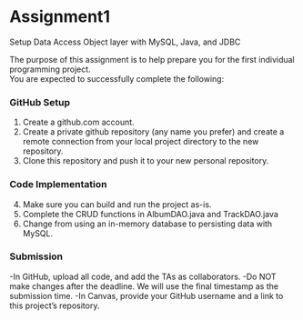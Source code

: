 # Assignment1
Setup Data Access Object layer with MySQL, Java, and JDBC

The purpose of this assignment is to help prepare you for the first individual programming project.  
You are expected to successfully complete the following:

### GitHub Setup

1. Create a github.com account.
2. Create a private github repository (any name you prefer) and create a remote connection from your local 
   project directory to the new repository.
3. Clone this repository and push it to your new personal repository.

### Code Implementation

4. Make sure you can build and run the project as-is.
5. Complete the CRUD functions in AlbumDAO.java and TrackDAO.java
6. Change from using an in-memory database to persisting data with MySQL.

### Submission

-In GitHub, upload all code, and add the TAs as collaborators.
	-Do NOT make changes after the deadline.  We will use the final timestamp as the submission time.
-In Canvas, provide your GitHub username and a link to this project’s repository.
